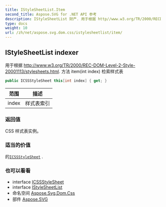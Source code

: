 ```yaml
---
title: IStyleSheetList.Item
second_title: Aspose.SVG for .NET API 参考
description: IStyleSheetList 财产. 用于根据 http//www.w3.org/TR/2000/RECDOMLevel2Style20001113/stylesheets.html. 方法 itemint index 检索样式表
type: docs
weight: 10
url: /zh/net/aspose.svg.dom.css/istylesheetlist/item/
---
```

## IStyleSheetList indexer

用于根据 http://www.w3.org/TR/2000/REC-DOM-Level-2-Style-20001113/stylesheets.html. 方法 item(int index) 检索样式表

```csharp
public ICSSStyleSheet this[int index] { get; }
```

| 范围 | 描述 |
| --- | --- |
| index | 样式表索引 |

### 返回值

CSS 样式表实例。

### 适当的价值

的[`ICSSStyleSheet`](../../icssstylesheet/) .

### 也可以看看

* interface [ICSSStyleSheet](../../icssstylesheet/)
* interface [IStyleSheetList](../)
* 命名空间 [Aspose.Svg.Dom.Css](../../istylesheetlist/)
* 部件 [Aspose.SVG](../../../)


